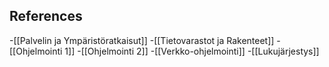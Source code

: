 ## References
<!-- Links to pages not referenced in the content -->
-[[Palvelin ja Ympäristöratkaisut]]
-[[Tietovarastot ja Rakenteet]]
-[[Ohjelmointi 1]]
-[[Ohjelmointi 2]]
-[[Verkko-ohjelmointi]]
-[[Lukujärjestys]]

